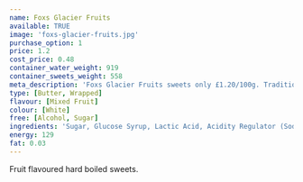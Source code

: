 ```yaml
---
name: Foxs Glacier Fruits
available: TRUE
image: 'foxs-glacier-fruits.jpg'
purchase_option: 1
price: 1.2
cost_price: 0.48
container_water_weight: 919
container_sweets_weight: 558
meta_description: 'Foxs Glacier Fruits sweets only £1.20/100g. Traditional sweets and more at Humbugs Confectionery Store. Specialists in satisfying your sweet tooth!'
type: [Butter, Wrapped]
flavour: [Mixed Fruit]
colour: [White]
free: [Alcohol, Sugar]
ingredients: 'Sugar, Glucose Syrup, Lactic Acid, Acidity Regulator (Sodium Lactate), Natural Flavourings, Concentrated Fruit Juices (Orange 0.09%, Lime 0.07%, Lemon 0.6%, Strawberry 0.7%, Blackcurrant 0.06%, Raspberry 0.07%), Natural Colours (Anthocyanin, Chlorophyllin, Carotene, Curcumin, Vitamin C Contains Sulphites).No artificial colours or flavours.'
energy: 129
fat: 0.03
---
```

Fruit flavoured hard boiled sweets.